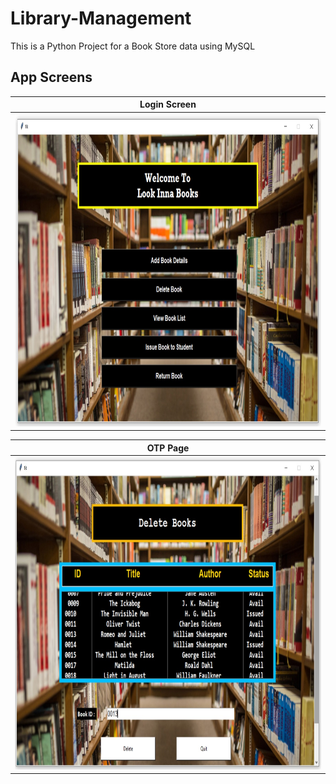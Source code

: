 # Library-Management
This is a Python Project for a Book Store data using MySQL


App Screens
-------
| Login Screen    |
| ------------- |
| <img src ="p1.jpg" width = "900" height = "500">     |

| OTP Page       |
| ------------- |
| <img src ="p3.jpg" width = "900" height = "500">      |
